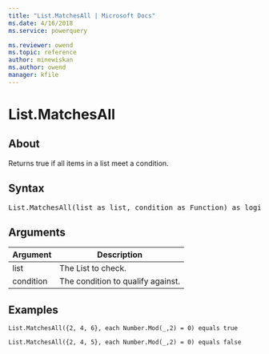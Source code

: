 ```yaml
---
title: "List.MatchesAll | Microsoft Docs"
ms.date: 4/16/2018
ms.service: powerquery

ms.reviewer: owend
ms.topic: reference
author: minewiskan
ms.author: owend
manager: kfile
---
```

# List.MatchesAll

  
## About  
Returns true if all items in a list meet a condition.  
  
## Syntax

<pre>
List.MatchesAll(list as list, condition as Function) as logical  
</pre>
  
## Arguments  
  
|Argument|Description|  
|------------|---------------|  
|list|The List to check.|  
|condition|The condition to qualify against.|  
  
## Examples  
  
```powerquery-m
List.MatchesAll({2, 4, 6}, each Number.Mod(_,2) = 0) equals true  
```  
  
```powerquery-m
List.MatchesAll({2, 4, 5}, each Number.Mod(_,2) = 0) equals false  
```  
